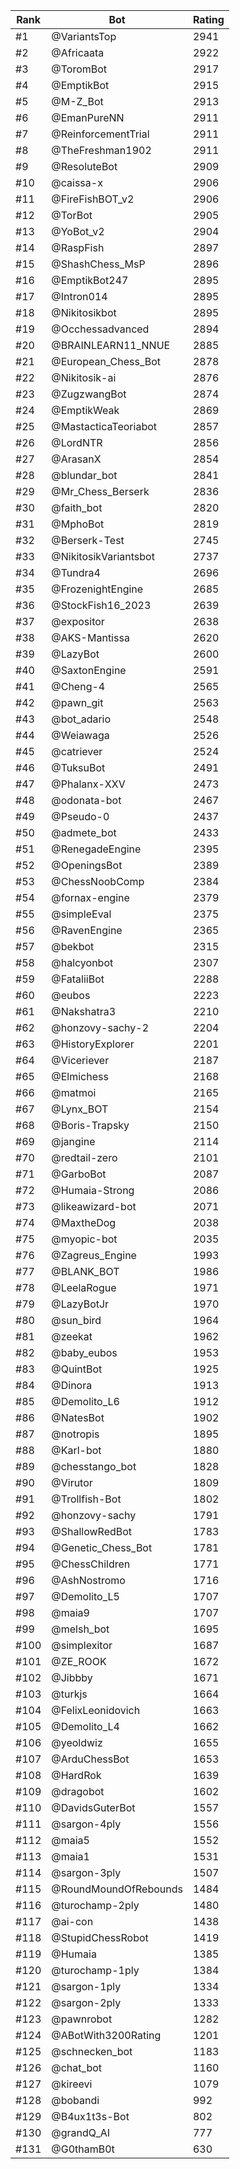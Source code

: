 Rank|Bot|Rating
---|---|---
#1|@VariantsTop|2941
#2|@Africaata|2922
#3|@ToromBot|2917
#4|@EmptikBot|2915
#5|@M-Z_Bot|2913
#6|@EmanPureNN|2911
#7|@ReinforcementTrial|2911
#8|@TheFreshman1902|2911
#9|@ResoluteBot|2909
#10|@caissa-x|2906
#11|@FireFishBOT_v2|2906
#12|@TorBot|2905
#13|@YoBot_v2|2904
#14|@RaspFish|2897
#15|@ShashChess_MsP|2896
#16|@EmptikBot247|2895
#17|@Intron014|2895
#18|@Nikitosikbot|2895
#19|@Occhessadvanced|2894
#20|@BRAINLEARN11_NNUE|2885
#21|@European_Chess_Bot|2878
#22|@Nikitosik-ai|2876
#23|@ZugzwangBot|2874
#24|@EmptikWeak|2869
#25|@MastacticaTeoriabot|2857
#26|@LordNTR|2856
#27|@ArasanX|2854
#28|@blundar_bot|2841
#29|@Mr_Chess_Berserk|2836
#30|@faith_bot|2820
#31|@MphoBot|2819
#32|@Berserk-Test|2745
#33|@NikitosikVariantsbot|2737
#34|@Tundra4|2696
#35|@FrozenightEngine|2685
#36|@StockFish16_2023|2639
#37|@expositor|2638
#38|@AKS-Mantissa|2620
#39|@LazyBot|2600
#40|@SaxtonEngine|2591
#41|@Cheng-4|2565
#42|@pawn_git|2563
#43|@bot_adario|2548
#44|@Weiawaga|2526
#45|@catriever|2524
#46|@TuksuBot|2491
#47|@Phalanx-XXV|2473
#48|@odonata-bot|2467
#49|@Pseudo-0|2437
#50|@admete_bot|2433
#51|@RenegadeEngine|2395
#52|@OpeningsBot|2389
#53|@ChessNoobComp|2384
#54|@fornax-engine|2379
#55|@simpleEval|2375
#56|@RavenEngine|2365
#57|@bekbot|2315
#58|@halcyonbot|2307
#59|@FataliiBot|2288
#60|@eubos|2223
#61|@Nakshatra3|2210
#62|@honzovy-sachy-2|2204
#63|@HistoryExplorer|2201
#64|@Viceriever|2187
#65|@Elmichess|2168
#66|@matmoi|2165
#67|@Lynx_BOT|2154
#68|@Boris-Trapsky|2150
#69|@jangine|2114
#70|@redtail-zero|2101
#71|@GarboBot|2087
#72|@Humaia-Strong|2086
#73|@likeawizard-bot|2071
#74|@MaxtheDog|2038
#75|@myopic-bot|2035
#76|@Zagreus_Engine|1993
#77|@BLANK_BOT|1986
#78|@LeelaRogue|1971
#79|@LazyBotJr|1970
#80|@sun_bird|1964
#81|@zeekat|1962
#82|@baby_eubos|1953
#83|@QuintBot|1925
#84|@Dinora|1913
#85|@Demolito_L6|1912
#86|@NatesBot|1902
#87|@notropis|1895
#88|@Karl-bot|1880
#89|@chesstango_bot|1828
#90|@Virutor|1809
#91|@Trollfish-Bot|1802
#92|@honzovy-sachy|1791
#93|@ShallowRedBot|1783
#94|@Genetic_Chess_Bot|1781
#95|@ChessChildren|1771
#96|@AshNostromo|1716
#97|@Demolito_L5|1707
#98|@maia9|1707
#99|@melsh_bot|1695
#100|@simplexitor|1687
#101|@ZE_ROOK|1672
#102|@Jibbby|1671
#103|@turkjs|1664
#104|@FelixLeonidovich|1663
#105|@Demolito_L4|1662
#106|@yeoldwiz|1655
#107|@ArduChessBot|1653
#108|@HardRok|1639
#109|@dragobot|1602
#110|@DavidsGuterBot|1557
#111|@sargon-4ply|1556
#112|@maia5|1552
#113|@maia1|1531
#114|@sargon-3ply|1507
#115|@RoundMoundOfRebounds|1484
#116|@turochamp-2ply|1480
#117|@ai-con|1438
#118|@StupidChessRobot|1419
#119|@Humaia|1385
#120|@turochamp-1ply|1384
#121|@sargon-1ply|1334
#122|@sargon-2ply|1333
#123|@pawnrobot|1282
#124|@ABotWith3200Rating|1201
#125|@schnecken_bot|1183
#126|@chat_bot|1160
#127|@kireevi|1079
#128|@bobandi|992
#129|@B4ux1t3s-Bot|802
#130|@grandQ_AI|777
#131|@G0thamB0t|630
